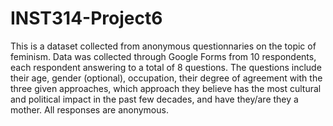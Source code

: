 # INST314-Project6

This is a dataset collected from anonymous questionnaries on the topic of feminism. Data was collected through Google Forms from 10 respondents, each respondent answering to a total of 8 questions. The questions include their age, gender (optional), occupation, their degree of agreement with the three given approaches, which approach they believe has the most cultural and political impact in the past few decades, and have they/are they a mother. All responses are anonymous.
